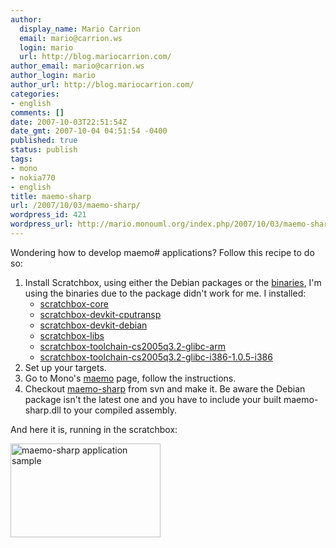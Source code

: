 ```yaml
---
author:
  display_name: Mario Carrion
  email: mario@carrion.ws
  login: mario
  url: http://blog.mariocarrion.com/
author_email: mario@carrion.ws
author_login: mario
author_url: http://blog.mariocarrion.com/
categories:
- english
comments: []
date: 2007-10-03T22:51:54Z
date_gmt: 2007-10-04 04:51:54 -0400
published: true
status: publish
tags:
- mono
- nokia770
- english
title: maemo-sharp
url: /2007/10/03/maemo-sharp/
wordpress_id: 421
wordpress_url: http://mario.monouml.org/index.php/2007/10/03/maemo-sharp/
---
```


<p>Wondering how to develop maemo# applications? Follow this recipe to do so:</p>
<ol>
<li>Install Scratchbox, using either the Debian packages or the <a href="http://scratchbox.org/download/files/sbox-releases/apophis/tarball/">binaries</a>, I'm using the binaries due to the package didn't work for me. I installed:
<ul>
<li><a href="http://scratchbox.org/download/files/sbox-releases/apophis/tarball/scratchbox-core-1.0.8-i386.tar.gz">scratchbox-core</a></li>
<li><a href="http://scratchbox.org/download/files/sbox-releases/apophis/tarball/scratchbox-devkit-cputransp-1.0.3-i386.tar.gz">scratchbox-devkit-cputransp</a></li>
<li><a href="http://scratchbox.org/download/files/sbox-releases/apophis/tarball/scratchbox-devkit-debian-1.0.9-i386.tar.gz">scratchbox-devkit-debian</a></li>
<li><a href="http://scratchbox.org/download/files/sbox-releases/apophis/tarball/scratchbox-libs-1.0.8-i386.tar.gz">scratchbox-libs</a></li>
<li><a href="http://scratchbox.org/download/files/sbox-releases/apophis/tarball/scratchbox-toolchain-cs2005q3.2-glibc-arm-1.0.5-i386.tar.gz">scratchbox-toolchain-cs2005q3.2-glibc-arm</a></li>
<li><a href="http://scratchbox.org/download/files/sbox-releases/apophis/tarball/scratchbox-toolchain-cs2005q3.2-glibc-i386-1.0.5-i386.tar.gz">scratchbox-toolchain-cs2005q3.2-glibc-i386-1.0.5-i386</a></li>
</ul>
</li>
<li>Set up your targets.</li>
<li>Go to Mono's <a href=" http://www.mono-project.com/Maemo">maemo</a> page, follow the instructions.</li>
<li>Checkout <a href="http://anonsvn.mono-project.com/viewcvs/trunk/maemo/samples/">maemo-sharp</a> from svn and make it. Be aware the Debian package isn't the latest one and you have to include your built maemo-sharp.dll to your compiled assembly.</li>
</ol>
<p>And here it is, running in the scratchbox:</p>
<p>
<a href="http://www.flickr.com/photos/mariocarrion/1480641049/" title="Photo Sharing"><img src="http://farm2.static.flickr.com/1366/1480641049_d3aafedce8_m.jpg" width="240" height="150" alt="maemo-sharp application sample" /></a></p>
